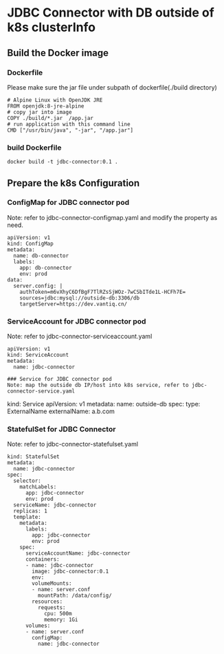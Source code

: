 # JDBC Connector with DB outside of k8s clusterInfo

## Build the Docker image
### Dockerfile
Please make sure the jar file under subpath of dockerfile(./build directory)
```
# Alpine Linux with OpenJDK JRE
FROM openjdk:8-jre-alpine
# copy jar into image
COPY ./build/*.jar  /app.jar
# run application with this command line
CMD ["/usr/bin/java", "-jar", "/app.jar"]
```
### build Dockerfile
```
docker build -t jdbc-connector:0.1 .
```
## Prepare the k8s Configuration
### ConfigMap for JDBC connector pod
Note: refer to jdbc-connector-configmap.yaml and modify the property as need.
```
apiVersion: v1
kind: ConfigMap
metadata:
  name: db-connector
  labels:
    app: db-connector
    env: prod
data:
  server.config: |
    authToken=m6vXhyC6DfBgF7TlRZsSjWOz-7wCSbITde1L-HCFh7E=
    sources=jdbc:mysql://outside-db:3306/db
    targetServer=https://dev.vantiq.cn/
```
### ServiceAccount for JDBC connector pod
Note: refer to jdbc-connector-serviceaccount.yaml
```
apiVersion: v1
kind: ServiceAccount
metadata:
  name: jdbc-connector

### Service for JDBC connector pod
Note: map the outside db IP/host into k8s service, refer to jdbc-connector-service.yaml
```
kind: Service
apiVersion: v1
metadata:
  name: outside-db
spec:
  type: ExternalName
  externalName: a.b.com

 ### StatefulSet for JDBC Connector
 Note: refer to jdbc-connector-statefulset.yaml
```
kind: StatefulSet
metadata:
  name: jdbc-connector
spec:
  selector:
    matchLabels:
      app: jdbc-connector
      env: prod
  serviceName: jdbc-connector
  replicas: 1
  template:
    metadata:
      labels:
        app: jdbc-connector
        env: prod
    spec:
      serviceAccountName: jdbc-connector
      containers:
      - name: jdbc-connector
        image: jdbc-connector:0.1
        env:
        volumeMounts:
        - name: server.conf
          mountPath: /data/config/
        resources:
          requests:
            cpu: 500m
            memory: 1Gi
      volumes:
      - name: server.conf
        configMap:
          name: jdbc-connector
          
